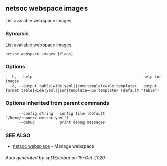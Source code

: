 ## netsoc webspace images

List available webspace images

### Synopsis

List available webspace images

```
netsoc webspace images [flags]
```

### Options

```
  -h, --help                                                 help for images
  -o, --output table|wide|yaml|json|template=<Go template>   output format table|wide|yaml|json|template=<Go template> (default "table")
```

### Options inherited from parent commands

```
      --config string   config file (default "/home/runner/.netsoc.yaml")
      --debug           print debug messages
```

### SEE ALSO

* [netsoc webspace](netsoc_webspace.md)	 - Manage webspace

###### Auto generated by spf13/cobra on 19-Oct-2020
